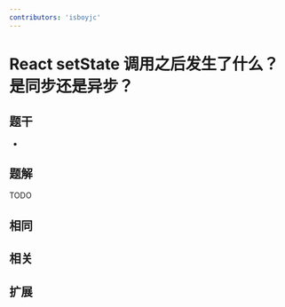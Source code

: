 ```yaml
---
contributors: 'isboyjc'
---
```


# React setState 调用之后发生了什么？是同步还是异步？


## 题干

- 



## 题解

<!-- ::: details 点我查看题解 -->

  TODO

<!-- ::: -->



## 相同


## 相关


## 扩展

